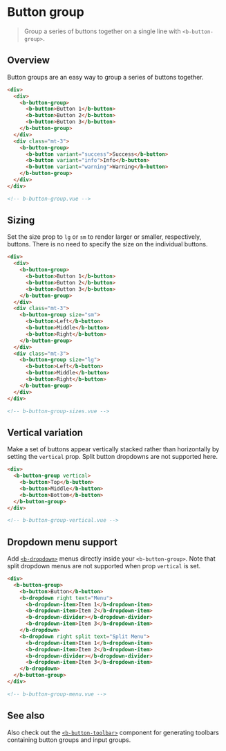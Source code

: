# Button group

> Group a series of buttons together on a single line with `<b-button-group>`.

## Overview

Button groups are an easy way to group a series of buttons together.

```html
<div>
  <div>
    <b-button-group>
      <b-button>Button 1</b-button>
      <b-button>Button 2</b-button>
      <b-button>Button 3</b-button>
    </b-button-group>
  </div>
  <div class="mt-3">
    <b-button-group>
      <b-button variant="success">Success</b-button>
      <b-button variant="info">Info</b-button>
      <b-button variant="warning">Warning</b-button>
    </b-button-group>
  </div>
</div>

<!-- b-button-group.vue -->
```

## Sizing

Set the size prop to `lg` or `sm` to render larger or smaller, respectively, buttons. There is no
need to specify the size on the individual buttons.

```html
<div>
  <div>
    <b-button-group>
      <b-button>Button 1</b-button>
      <b-button>Button 2</b-button>
      <b-button>Button 3</b-button>
    </b-button-group>
  </div>
  <div class="mt-3">
    <b-button-group size="sm">
      <b-button>Left</b-button>
      <b-button>Middle</b-button>
      <b-button>Right</b-button>
    </b-button-group>
  </div>
  <div class="mt-3">
    <b-button-group size="lg">
      <b-button>Left</b-button>
      <b-button>Middle</b-button>
      <b-button>Right</b-button>
    </b-button-group>
  </div>
</div>

<!-- b-button-group-sizes.vue -->
```

## Vertical variation

Make a set of buttons appear vertically stacked rather than horizontally by setting the `vertical`
prop. Split button dropdowns are not supported here.

```html
<div>
  <b-button-group vertical>
    <b-button>Top</b-button>
    <b-button>Middle</b-button>
    <b-button>Bottom</b-button>
  </b-button-group>
</div>

<!-- b-button-group-vertical.vue -->
```

## Dropdown menu support

Add [`<b-dropdown>`](/docs/components/dropdown) menus directly inside your `<b-button-group>`. Note
that split dropdown menus are not supported when prop `vertical` is set.

```html
<div>
  <b-button-group>
    <b-button>Button</b-button>
    <b-dropdown right text="Menu">
      <b-dropdown-item>Item 1</b-dropdown-item>
      <b-dropdown-item>Item 2</b-dropdown-item>
      <b-dropdown-divider></b-dropdown-divider>
      <b-dropdown-item>Item 3</b-dropdown-item>
    </b-dropdown>
    <b-dropdown right split text="Split Menu">
      <b-dropdown-item>Item 1</b-dropdown-item>
      <b-dropdown-item>Item 2</b-dropdown-item>
      <b-dropdown-divider></b-dropdown-divider>
      <b-dropdown-item>Item 3</b-dropdown-item>
    </b-dropdown>
  </b-button-group>
</div>

<!-- b-button-group-menu.vue -->
```

## See also

Also check out the [`<b-button-toolbar>`](/docs/components/button-toolbar) component for generating
toolbars containing button groups and input groups.

<!-- Component reference added automatically from component package.json -->
